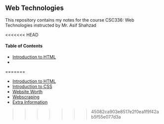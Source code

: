 ## Web Technologies

This repository contains my notes for the course CSC336: Web Technologies instructed by Mr. Asif Shahzad

<<<<<<< HEAD
#### Table of Contents
- [Introduction to HTML](Notes/Introduction%20to%20HTML.md)
- 
=======
- [Introduction to HTML](Notes/Introduction%20to%20HTML.md)
- [Introduction to CSS](Notes/Introduction%20to%20CSS.md)
- [Website Worth](Notes/Website%20Worth.md)
- [Webscraping](Notes/Webscraping.md)
- [Extra Information](Notes/Extra%20Information.md)
>>>>>>> 45082ca903e8517e2f0ea1f9f42ab5f55e077d3a
